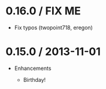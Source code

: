 # 0.16.0 / FIX ME

* Fix typos (twopoint718, eregon)

# 0.15.0 / 2013-11-01

* Enhancements

  * Birthday!
